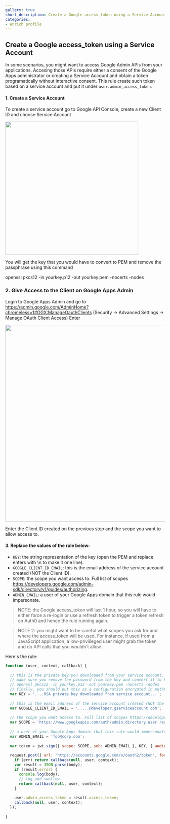 ```yaml
---
gallery: true
short_description: Create a Google access_token using a Service Account
categories:
- enrich profile
---
```

## Create a Google access_token using a Service Account

In some scenarios, you might want to access Google Admin APIs from your applications. Accesing those APIs require either a consent of the Google Apps administrator or creating a Service Account and obtain a token programatically without interactive consent. This rule create such token based on a service account and put it under `user.admin_access_token`. 

#### 1. Create a Service Account

To create a service account go to Google API Console, create a new Client ID and choose Service Account

<img src="https://cloudup.com/cpvhC6n9xW9+" width="420">

You will get the key that you would have to convert to PEM and remove the passphrase using this command

  openssl pkcs12 -in yourkey.p12 -out yourkey.pem -nocerts -nodes

### 2. Give Access to the Client on Google Apps Admin

Login to Google Apps Admin and go to <https://admin.google.com/AdminHome?chromeless=1#OGX:ManageOauthClients> (Security -> Advanced Settings -> Manage OAuth Client Access)
Enter

<img src="https://cloudup.com/c0Nq5NWRFaQ+" width="620">

Enter the Client ID created on the previous step and the scope you want to allow access to.

#### 3. Replace the values of the rule below:

* `KEY`: the string representation of the key (open the PEM and replace enters with \n to make it one line).
* `GOOGLE_CLIENT_ID_EMAIL`: this is the email address of the service account created (NOT the Client ID).
* `SCOPE`: the scope you want access to. Full list of scopes https://developers.google.com/admin-sdk/directory/v1/guides/authorizing.
* `ADMIN_EMAIL`: a user of your Google Apps domain that this rule would impersonate.

> NOTE: the Google access_token will last 1 hour, so you will have to either force a re-login or use a refresh token to trigger a token refresh on Auth0 and hence the rule running again.

> NOTE 2: you might want to be careful what scopes you ask for and where the access_token will be used. For instance, if used from a JavaScript application, a low-privilieged user might grab the token and do API calls that you wouldn't allow.

Here's the rule:

```js
function (user, context, callback) {
  
  // this is the private key you downloaded from your service account.
  // make sure you remove the password from the key and convert it to PEM using the following
  // openssl pkcs12 -in yourkey.p12 -out yourkey.pem -nocerts -nodes
  // finally, you should put this as a configuration encrypted in Auth0
  var KEY = '....RSA private key downloaded from service account...'; 
  
  // this is the email address of the service account created (NOT the Client ID)
  var GOOGLE_CLIENT_ID_EMAIL = '.....@developer.gserviceaccount.com';
  
  // the scope you want access to. Full list of scopes https://developers.google.com/admin-sdk/directory/v1/guides/authorizing
  var SCOPE = 'https://www.googleapis.com/auth/admin.directory.user.readonly';
  
  // a user of your Google Apps domain that this rule would impersonate
  var ADMIN_EMAIL = 'foo@corp.com';
  
  var token = jwt.sign({ scope: SCOPE, sub: ADMIN_EMAIL }, KEY, { audience: "https://accounts.google.com/o/oauth2/token", issuer: GOOGLE_CLIENT_ID_EMAIL, expiresInMinutes: 60, algorithm: 'RS256'});
  
  request.post({ url: 'https://accounts.google.com/o/oauth2/token', form: { grant_type: 'urn:ietf:params:oauth:grant-type:jwt-bearer', assertion: token } }, function(err, resp, body) {
    if (err) return callback(null, user, context);
    var result = JSON.parse(body);
    if (result.error) {
      console.log(body);
      // log and swallow
      return callback(null, user, context);
    }
    
    user.admin_access_token = result.access_token;
    callback(null, user, context);
  });
  
}
```
